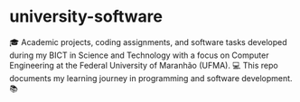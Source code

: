 # university-software
🎓 Academic projects, coding assignments, and software tasks developed during my BICT in Science and Technology with a focus on Computer Engineering at the Federal University of Maranhão (UFMA). 💻 This repo documents my learning journey in programming and software development. 📚
